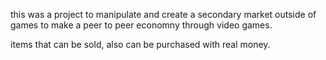 this was a project to manipulate and create a secondary market outside of games to make a peer to peer economny through video games.

items that can be sold, also can be purchased with real money.
